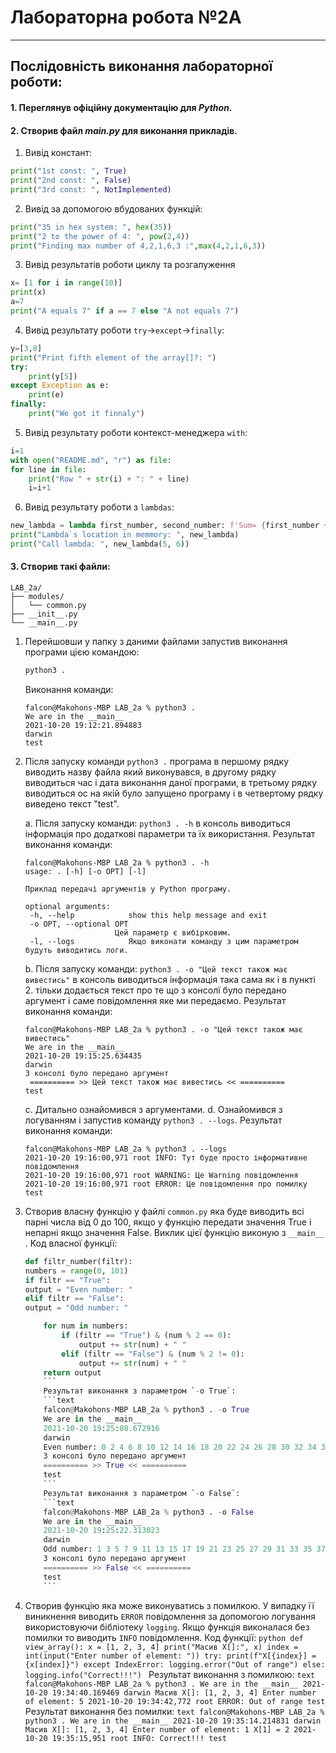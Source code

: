 # **Лабораторна робота №2А**

---

## Послідовність виконання лабораторної роботи:

#### 1. Переглянув офіційну документацію для **_Python_**.

#### 2. Створив файл **_main.py_** для виконання прикладів.

1. Вивід констант:

```python
print("1st const: ", True)
print("2nd const: ", False)
print("3rd const: ", NotImplemented)
```

2. Вивід за допомогою вбудованих функцій:

```python
print("35 in hex system: ", hex(35))
print("2 to the power of 4: ", pow(2,4))
print("Finding max number of 4,2,1,6,3 :",max(4,2,1,6,3))
```

3. Вивід результатів роботи циклу та розгалуження

```python
x= [1 for i in range(10)]
print(x)
a=7
print("A equals 7" if a == 7 else "A not equals 7")
```

4. Вивід результату роботи `try`->`except`->`finally`:

```python
y=[3,8]
print("Print fifth element of the array[]?: ")
try:
    print(y[5])
except Exception as e:
    print(e)
finally:
    print("We got it finnaly")
```

5. Вивід результату роботи контекст-менеджера `with`:

```python
i=1
with open("README.md", "r") as file:
for line in file:
    print("Row " + str(i) + ": " + line)
    i=i+1
```

6. Вивід результату роботи з `lambdas`:

```python
new_lambda = lambda first_number, second_number: f'Sum= {first_number + second_number}'
print("Lambda`s location in memmory: ", new_lambda)
print("Call lambda: ", new_lambda(5, 6))
```

#### 3. Створив такі файли:

```text
LAB_2a/
├── modules/
│   └── common.py
├── __init__.py
└── __main__.py
```

1.  Перейшовши у папку з даними файлами запустив виконання програми цією командою:

    ```sh
    python3 .
    ```

    Виконання команди:

    ```text
    falcon@Makohons-MBP LAB_2a % python3 .
    We are in the __main__
    2021-10-20 19:12:21.894883
    darwin
    test

    ```

1.  Після запуску команди `python3 .` програма в першому рядку виводить назву файла який виконувався, в другому рядку виводиться час і дата виконання даної програми, в третьому рядку виводиться ос на якій було запущено програму і в четвертому рядку виведено текст "test".

    a. Після запуску команди: `python3 . -h` в консоль виводиться інформація про додаткові параметри та їх використання. Результат виконання команди:

    ```text
    falcon@Makohons-MBP LAB_2a % python3 . -h
    usage: . [-h] [-o OPT] [-l]

    Приклад передачі аргументів у Python програму.

    optional arguments:
     -h, --help            show this help message and exit
     -o OPT, --optional OPT
                        Цей параметр є вибірковим.
     -l, --logs            Якщо виконати команду з цим параметром будуть виводитись логи.
    ```

    b. Після запуску команди: `python3 . -o "Цей текст також має вивестись"` в консоль виводиться інформація така сама як і в пункті 2. тільки додається текст про те що з консолї було передано аргумент і саме повідомлення яке ми передаємо. Результат виконання команди:

    ```text
    falcon@Makohons-MBP LAB_2a % python3 . -o "Цей текст також має вивестись"
    We are in the __main__
    2021-10-20 19:15:25.634435
    darwin
    З консолі було передано аргумент
     ========== >> Цей текст також має вивестись << ==========
    test
    ```

    c. Дитально ознайомився з аргументами.
    d. Ознайомився з логуванням і запустив команду `python3 . --logs`.
    Результат виконання команди:

    ```text
    falcon@Makohons-MBP LAB_2a % python3 . --logs
    2021-10-20 19:16:00,971 root INFO: Тут буде просто інформативне повідомлення
    2021-10-20 19:16:00,971 root WARNING: Це Warning повідомлення
    2021-10-20 19:16:00,971 root ERROR: Це повідомлення про помилку
    test
    ```

1.  Створив власну функцію у файлі `common.py` яка буде виводить всі парні числа від 0 до 100, якщо у функцію передати значення True і непарні якщо значення False. Виклик цієї функцію виконую з `__main__` .
    Код власної функції:
    ```python
    def filtr_number(filtr):
    numbers = range(0, 101)
    if filtr == "True":
    output = "Even number: "
    elif filtr == "False":
    output = "Odd number: "

        for num in numbers:
            if (filtr == "True") & (num % 2 == 0):
                output += str(num) + " "
            elif (filtr == "False") & (num % 2 != 0):
                output += str(num) + " "
        return output
        ```
        Результат виконання з параметром `-o True`:
        ```text
        falcon@Makohons-MBP LAB_2a % python3 . -o True
        We are in the __main__
        2021-10-20 19:25:08.672916
        darwin
        Even number: 0 2 4 6 8 10 12 14 16 18 20 22 24 26 28 30 32 34 36 38 40 42 44 46 48 50 52 54 56 58 60 62 64 66 68 70 72 74 76 78 80 82 84 86 88 90 92 94 96 98 100
        З консолі було передано аргумент
        ========== >> True << ==========
        test
        ```
        Результат виконання з параметром `-o False`:
        ```text
        falcon@Makohons-MBP LAB_2a % python3 . -o False
        We are in the __main__
        2021-10-20 19:25:22.313023
        darwin
        Odd number: 1 3 5 7 9 11 13 15 17 19 21 23 25 27 29 31 33 35 37 39 41 43 45 47 49 51 53 55 57 59 61 63 65 67 69 71 73 75 77 79 81 83 85 87 89 91 93 95 97 99
        З консолі було передано аргумент
        ========== >> False << ==========
        test
        ```

1.  Створив функцію яка може виконуватись з помилкою. У випадку її виникнення виводить `ERROR` повідомлення за допомогою логування використовуючи бібліотеку `logging`. Якщо функція виконалася без помилки то виводить `INFO` повідомлення.
    Код функції:
    `python def view_array(): x = [1, 2, 3, 4] print("Масив X[]:", x) index = int(input("Enter number of element: ")) try: print(f"X[{index}] = {x[index]}") except IndexError: logging.error("Out of range") else: logging.info("Correct!!!") `
    Результат виконання з помилкою:
    `text falcon@Makohons-MBP LAB_2a % python3 . We are in the __main__ 2021-10-20 19:34:40.169469 darwin Масив X[]: [1, 2, 3, 4] Enter number of element: 5 2021-10-20 19:34:42,772 root ERROR: Out of range test `
    Результат виконання без помилки:
    `text falcon@Makohons-MBP LAB_2a % python3 . We are in the __main__ 2021-10-20 19:35:14.214831 darwin Масив X[]: [1, 2, 3, 4] Enter number of element: 1 X[1] = 2 2021-10-20 19:35:15,951 root INFO: Correct!!! test `
